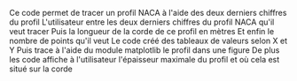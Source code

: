 Ce code permet de tracer un profil NACA à l'aide des deux derniers chiffres du profil
L'utilisateur entre les deux derniers chiffres du profil NACA qu'il veut tracer
Puis la longueur de la corde de ce profil en mètres
Et enfin le nombre de points qu'il veut
Le code créé des tableaux de valeurs selon X et Y 
Puis trace à l'aide du module matplotlib le profil dans une figure 
De plus les code affiche à l'utilisateur l'épaisseur maximale du profil et où cela est situé sur la corde 
